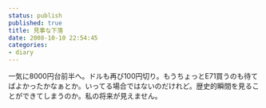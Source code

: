 ```yaml
---
status: publish
published: true
title: 見事な下落
date: 2008-10-10 22:54:45
categories:
- diary
---
```

一気に8000円台前半へ。ドルも再び100円切り。もうちょっとE71買うのも待てばよかったかなぁとか。いってる場合ではないのだけれど。歴史的瞬間を見ることができてしまうのか。私の将来が見えません。

